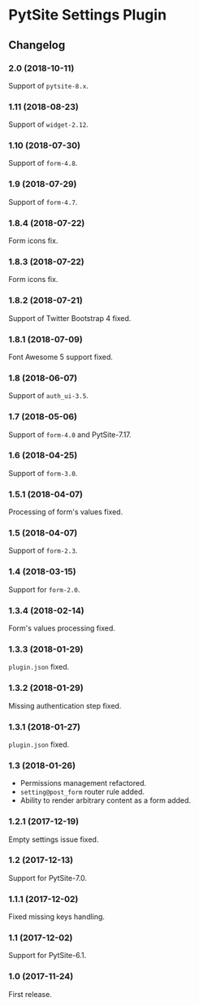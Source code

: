 # PytSite Settings Plugin


## Changelog


### 2.0 (2018-10-11)

Support of `pytsite-8.x`.


### 1.11 (2018-08-23)

Support of `widget-2.12`.


### 1.10 (2018-07-30)

Support of `form-4.8`.


### 1.9 (2018-07-29)

Support of `form-4.7`.


### 1.8.4 (2018-07-22)

Form icons fix.


### 1.8.3 (2018-07-22)

Form icons fix.


### 1.8.2 (2018-07-21)

Support of Twitter Bootstrap 4 fixed.


### 1.8.1 (2018-07-09)

Font Awesome 5 support fixed.


### 1.8 (2018-06-07)

Support of `auth_ui-3.5`.


### 1.7 (2018-05-06)

Support of `form-4.0` and PytSite-7.17.


### 1.6 (2018-04-25)

Support of `form-3.0`.


### 1.5.1 (2018-04-07)

Processing of form's values fixed.


### 1.5 (2018-04-07)

Support of `form-2.3`.


### 1.4 (2018-03-15)

Support for `form-2.0`.


### 1.3.4 (2018-02-14)

Form's values processing fixed.


### 1.3.3 (2018-01-29)

`plugin.json` fixed.


### 1.3.2 (2018-01-29)

Missing authentication step fixed.


### 1.3.1 (2018-01-27)

`plugin.json` fixed.


### 1.3 (2018-01-26)

- Permissions management refactored.
- `setting@post_form` router rule added.
- Ability to render arbitrary content as a form added.


### 1.2.1 (2017-12-19)

Empty settings issue fixed.


### 1.2 (2017-12-13)

Support for PytSite-7.0.


### 1.1.1 (2017-12-02)

Fixed missing keys handling.


### 1.1 (2017-12-02)

Support for PytSite-6.1.


### 1.0 (2017-11-24)

First release.
